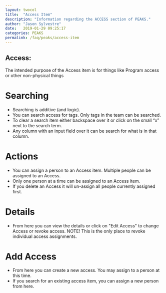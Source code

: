 ```yaml
---
layout: twocol
title:  "Access Item"
description: "Information regarding the ACCESS section of PEAKS."
author: "Jason Sylvestre"
date:   2019-01-29 09:25:17
categories: PEAKS
permalink: /faq/peaks/access-item
---
```


## Access:
The intended purpose of the Access item is for things like Program access or other non-physical things

# Searching
* Searching is additive (and logic).
* You can search access for tags. Only tags in the team can be searched.
* To clear a search item either backspace over it or click on the small “x” next to the search term.
* Any column with an input field over it can be search for what is in that column.

# Actions
* You can assign a person to an Access item. Multiple people can be assigned to an Access.
* Only one person at a time can be assigned to an Access item.
* If you delete an Access it will un-assign all people currently assigned first.

# Details
* From here you can view the details or click on "Edit Access" to change Access or revoke access. NOTE! This is the only place to revoke individual access assignments.

# Add Access
* From here you can create a new access. You may assign to a person at this time.
* If you search for an existing access item, you can assign a new person from here.
